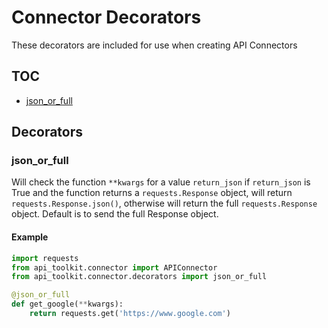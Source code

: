 # Connector Decorators
These decorators are included for use when creating API Connectors

## TOC

 - [json_or_full](#json-or-full)

## Decorators

### json_or_full
Will check the function `**kwargs` for a value `return_json` if `return_json` is True and the function returns a `requests.Response` object, will return `requests.Response.json()`, otherwise will return the full `requests.Response` object. Default is to send the full Response object.

#### Example
```python
import requests
from api_toolkit.connector import APIConnector
from api_toolkit.connector.decorators import json_or_full

@json_or_full
def get_google(**kwargs):
    return requests.get('https://www.google.com')
```
